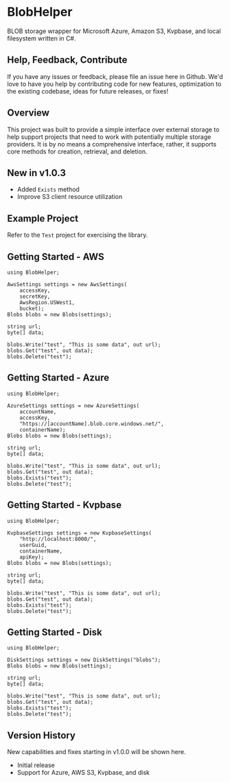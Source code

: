 # BlobHelper
BLOB storage wrapper for Microsoft Azure, Amazon S3, Kvpbase, and local filesystem written in C#.

[nuget]:     https://www.nuget.org/packages/BlobHelper/
[nuget-img]: https://badge.fury.io/nu/Object.svg

## Help, Feedback, Contribute
If you have any issues or feedback, please file an issue here in Github. We'd love to have you help by contributing code for new features, optimization to the existing codebase, ideas for future releases, or fixes!

## Overview
This project was built to provide a simple interface over external storage to help support projects that need to work with potentially multiple storage providers.  It is by no means a comprehensive interface, rather, it supports core methods for creation, retrieval, and deletion.

## New in v1.0.3
- Added ```Exists``` method
- Improve S3 client resource utilization

## Example Project
Refer to the ```Test``` project for exercising the library.

## Getting Started - AWS
```
using BlobHelper;

AwsSettings settings = new AwsSettings(
	accessKey, 
	secretKey, 
	AwsRegion.USWest1,
	bucket);
Blobs blobs = new Blobs(settings);

string url;
byte[] data;

blobs.Write("test", "This is some data", out url);
blobs.Get("test", out data);
blobs.Delete("test");
```

## Getting Started - Azure
```
using BlobHelper;

AzureSettings settings = new AzureSettings(
	accountName, 
	accessKey, 
	"https://[accountName].blob.core.windows.net/", 
	containerName);
Blobs blobs = new Blobs(settings);

string url;
byte[] data;

blobs.Write("test", "This is some data", out url);
blobs.Get("test", out data);
blobs.Exists("test");
blobs.Delete("test");
```

## Getting Started - Kvpbase
```
using BlobHelper;

KvpbaseSettings settings = new KvpbaseSettings(
	"http://localhost:8000/", 
	userGuid, 
	containerName, 
	apiKey);
Blobs blobs = new Blobs(settings);

string url;
byte[] data;

blobs.Write("test", "This is some data", out url);
blobs.Get("test", out data);
blobs.Exists("test");
blobs.Delete("test");
```

## Getting Started - Disk
```
using BlobHelper;

DiskSettings settings = new DiskSettings("blobs"); 
Blobs blobs = new Blobs(settings);

string url;
byte[] data;

blobs.Write("test", "This is some data", out url);
blobs.Get("test", out data);
blobs.Exists("test");
blobs.Delete("test");
```

## Version History
New capabilities and fixes starting in v1.0.0 will be shown here.
- Initial release
- Support for Azure, AWS S3, Kvpbase, and disk
